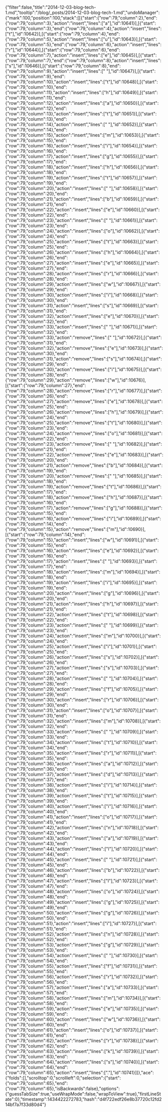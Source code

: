 {"filter":false,"title":"2014-12-03-blog-tech-1.md","tooltip":"/blog/_posts/2014-12-03-blog-tech-1.md","undoManager":{"mark":100,"position":100,"stack":[[{"start":{"row":79,"column":2},"end":{"row":79,"column":3},"action":"insert","lines":["a"],"id":10641}],[{"start":{"row":79,"column":3},"end":{"row":79,"column":4},"action":"insert","lines":["t"],"id":10642}],[{"start":{"row":79,"column":4},"end":{"row":79,"column":5},"action":"insert","lines":["u"],"id":10643}],[{"start":{"row":79,"column":5},"end":{"row":79,"column":6},"action":"insert","lines":["r"],"id":10644}],[{"start":{"row":79,"column":6},"end":{"row":79,"column":7},"action":"insert","lines":["e"],"id":10645}],[{"start":{"row":79,"column":7},"end":{"row":79,"column":8},"action":"insert","lines":["s"],"id":10646}],[{"start":{"row":79,"column":8},"end":{"row":79,"column":9},"action":"insert","lines":[" "],"id":10647}],[{"start":{"row":79,"column":9},"end":{"row":79,"column":10},"action":"insert","lines":["t"],"id":10648}],[{"start":{"row":79,"column":10},"end":{"row":79,"column":11},"action":"insert","lines":["h"],"id":10649}],[{"start":{"row":79,"column":11},"end":{"row":79,"column":12},"action":"insert","lines":["a"],"id":10650}],[{"start":{"row":79,"column":12},"end":{"row":79,"column":13},"action":"insert","lines":["t"],"id":10651}],[{"start":{"row":79,"column":13},"end":{"row":79,"column":14},"action":"insert","lines":[" "],"id":10652}],[{"start":{"row":79,"column":14},"end":{"row":79,"column":15},"action":"insert","lines":["m"],"id":10653}],[{"start":{"row":79,"column":15},"end":{"row":79,"column":16},"action":"insert","lines":["i"],"id":10654}],[{"start":{"row":79,"column":16},"end":{"row":79,"column":17},"action":"insert","lines":["g"],"id":10655}],[{"start":{"row":79,"column":17},"end":{"row":79,"column":18},"action":"insert","lines":["h"],"id":10656}],[{"start":{"row":79,"column":18},"end":{"row":79,"column":19},"action":"insert","lines":["t"],"id":10657}],[{"start":{"row":79,"column":19},"end":{"row":79,"column":20},"action":"insert","lines":[" "],"id":10658}],[{"start":{"row":79,"column":20},"end":{"row":79,"column":21},"action":"insert","lines":["b"],"id":10659}],[{"start":{"row":79,"column":21},"end":{"row":79,"column":22},"action":"insert","lines":["e"],"id":10660}],[{"start":{"row":79,"column":22},"end":{"row":79,"column":23},"action":"insert","lines":[" "],"id":10661}],[{"start":{"row":79,"column":23},"end":{"row":79,"column":24},"action":"insert","lines":["o"],"id":10662}],[{"start":{"row":79,"column":24},"end":{"row":79,"column":25},"action":"insert","lines":["t"],"id":10663}],[{"start":{"row":79,"column":25},"end":{"row":79,"column":26},"action":"insert","lines":["h"],"id":10664}],[{"start":{"row":79,"column":26},"end":{"row":79,"column":27},"action":"insert","lines":["e"],"id":10665}],[{"start":{"row":79,"column":27},"end":{"row":79,"column":28},"action":"insert","lines":["r"],"id":10666}],[{"start":{"row":79,"column":28},"end":{"row":79,"column":29},"action":"insert","lines":["w"],"id":10667}],[{"start":{"row":79,"column":29},"end":{"row":79,"column":30},"action":"insert","lines":["i"],"id":10668}],[{"start":{"row":79,"column":30},"end":{"row":79,"column":31},"action":"insert","lines":["s"],"id":10669}],[{"start":{"row":79,"column":31},"end":{"row":79,"column":32},"action":"insert","lines":["e"],"id":10670}],[{"start":{"row":79,"column":32},"end":{"row":79,"column":33},"action":"insert","lines":[" "],"id":10671}],[{"start":{"row":79,"column":32},"end":{"row":79,"column":33},"action":"remove","lines":[" "],"id":10672}],[{"start":{"row":79,"column":31},"end":{"row":79,"column":32},"action":"remove","lines":["e"],"id":10673}],[{"start":{"row":79,"column":30},"end":{"row":79,"column":31},"action":"remove","lines":["s"],"id":10674}],[{"start":{"row":79,"column":29},"end":{"row":79,"column":30},"action":"remove","lines":["i"],"id":10675}],[{"start":{"row":79,"column":28},"end":{"row":79,"column":29},"action":"remove","lines":["w"],"id":10676}],[{"start":{"row":79,"column":27},"end":{"row":79,"column":28},"action":"remove","lines":["r"],"id":10677}],[{"start":{"row":79,"column":26},"end":{"row":79,"column":27},"action":"remove","lines":["e"],"id":10678}],[{"start":{"row":79,"column":25},"end":{"row":79,"column":26},"action":"remove","lines":["h"],"id":10679}],[{"start":{"row":79,"column":24},"end":{"row":79,"column":25},"action":"remove","lines":["t"],"id":10680}],[{"start":{"row":79,"column":23},"end":{"row":79,"column":24},"action":"remove","lines":["o"],"id":10681}],[{"start":{"row":79,"column":22},"end":{"row":79,"column":23},"action":"remove","lines":[" "],"id":10682}],[{"start":{"row":79,"column":21},"end":{"row":79,"column":22},"action":"remove","lines":["e"],"id":10683}],[{"start":{"row":79,"column":20},"end":{"row":79,"column":21},"action":"remove","lines":["b"],"id":10684}],[{"start":{"row":79,"column":19},"end":{"row":79,"column":20},"action":"remove","lines":[" "],"id":10685}],[{"start":{"row":79,"column":18},"end":{"row":79,"column":19},"action":"remove","lines":["t"],"id":10686}],[{"start":{"row":79,"column":17},"end":{"row":79,"column":18},"action":"remove","lines":["h"],"id":10687}],[{"start":{"row":79,"column":16},"end":{"row":79,"column":17},"action":"remove","lines":["g"],"id":10688}],[{"start":{"row":79,"column":15},"end":{"row":79,"column":16},"action":"remove","lines":["i"],"id":10689}],[{"start":{"row":79,"column":14},"end":{"row":79,"column":15},"action":"remove","lines":["m"],"id":10690}],[{"start":{"row":79,"column":14},"end":{"row":79,"column":15},"action":"insert","lines":["w"],"id":10691}],[{"start":{"row":79,"column":15},"end":{"row":79,"column":16},"action":"insert","lines":["e"],"id":10692}],[{"start":{"row":79,"column":16},"end":{"row":79,"column":17},"action":"insert","lines":[" "],"id":10693}],[{"start":{"row":79,"column":17},"end":{"row":79,"column":18},"action":"insert","lines":["m"],"id":10694}],[{"start":{"row":79,"column":18},"end":{"row":79,"column":19},"action":"insert","lines":["i"],"id":10695}],[{"start":{"row":79,"column":19},"end":{"row":79,"column":20},"action":"insert","lines":["g"],"id":10696}],[{"start":{"row":79,"column":20},"end":{"row":79,"column":21},"action":"insert","lines":["h"],"id":10697}],[{"start":{"row":79,"column":21},"end":{"row":79,"column":22},"action":"insert","lines":["t"],"id":10698}],[{"start":{"row":79,"column":22},"end":{"row":79,"column":23},"action":"insert","lines":[" "],"id":10699}],[{"start":{"row":79,"column":23},"end":{"row":79,"column":24},"action":"insert","lines":["m"],"id":10700}],[{"start":{"row":79,"column":24},"end":{"row":79,"column":25},"action":"insert","lines":["i"],"id":10701}],[{"start":{"row":79,"column":25},"end":{"row":79,"column":26},"action":"insert","lines":["s"],"id":10702}],[{"start":{"row":79,"column":26},"end":{"row":79,"column":27},"action":"insert","lines":["s"],"id":10703}],[{"start":{"row":79,"column":27},"end":{"row":79,"column":28},"action":"insert","lines":[" "],"id":10704}],[{"start":{"row":79,"column":28},"end":{"row":79,"column":29},"action":"insert","lines":["f"],"id":10705}],[{"start":{"row":79,"column":29},"end":{"row":79,"column":30},"action":"insert","lines":["r"],"id":10706}],[{"start":{"row":79,"column":30},"end":{"row":79,"column":31},"action":"insert","lines":["o"],"id":10707}],[{"start":{"row":79,"column":31},"end":{"row":79,"column":32},"action":"insert","lines":["m"],"id":10708}],[{"start":{"row":79,"column":32},"end":{"row":79,"column":33},"action":"insert","lines":[" "],"id":10709}],[{"start":{"row":79,"column":33},"end":{"row":79,"column":34},"action":"insert","lines":["t"],"id":10710}],[{"start":{"row":79,"column":34},"end":{"row":79,"column":35},"action":"insert","lines":["r"],"id":10711}],[{"start":{"row":79,"column":35},"end":{"row":79,"column":36},"action":"insert","lines":["a"],"id":10712}],[{"start":{"row":79,"column":36},"end":{"row":79,"column":37},"action":"insert","lines":["d"],"id":10713}],[{"start":{"row":79,"column":37},"end":{"row":79,"column":38},"action":"insert","lines":["i"],"id":10714}],[{"start":{"row":79,"column":38},"end":{"row":79,"column":39},"action":"insert","lines":["t"],"id":10715}],[{"start":{"row":79,"column":39},"end":{"row":79,"column":40},"action":"insert","lines":["i"],"id":10716}],[{"start":{"row":79,"column":40},"end":{"row":79,"column":41},"action":"insert","lines":["o"],"id":10717}],[{"start":{"row":79,"column":41},"end":{"row":79,"column":42},"action":"insert","lines":["n"],"id":10718}],[{"start":{"row":79,"column":42},"end":{"row":79,"column":43},"action":"insert","lines":["a"],"id":10719}],[{"start":{"row":79,"column":43},"end":{"row":79,"column":44},"action":"insert","lines":["l"],"id":10720}],[{"start":{"row":79,"column":44},"end":{"row":79,"column":45},"action":"insert","lines":[" "],"id":10721}],[{"start":{"row":79,"column":45},"end":{"row":79,"column":46},"action":"insert","lines":["b"],"id":10722}],[{"start":{"row":79,"column":46},"end":{"row":79,"column":47},"action":"insert","lines":["l"],"id":10723}],[{"start":{"row":79,"column":47},"end":{"row":79,"column":48},"action":"insert","lines":["o"],"id":10724}],[{"start":{"row":79,"column":48},"end":{"row":79,"column":49},"action":"insert","lines":["g"],"id":10725}],[{"start":{"row":79,"column":49},"end":{"row":79,"column":50},"action":"insert","lines":["g"],"id":10726}],[{"start":{"row":79,"column":50},"end":{"row":79,"column":51},"action":"insert","lines":["i"],"id":10727}],[{"start":{"row":79,"column":51},"end":{"row":79,"column":52},"action":"insert","lines":["n"],"id":10728}],[{"start":{"row":79,"column":52},"end":{"row":79,"column":53},"action":"insert","lines":["g"],"id":10729}],[{"start":{"row":79,"column":53},"end":{"row":79,"column":54},"action":"insert","lines":[" "],"id":10730}],[{"start":{"row":79,"column":54},"end":{"row":79,"column":55},"action":"insert","lines":["f"],"id":10731}],[{"start":{"row":79,"column":55},"end":{"row":79,"column":56},"action":"insert","lines":["r"],"id":10732}],[{"start":{"row":79,"column":56},"end":{"row":79,"column":57},"action":"insert","lines":["a"],"id":10733}],[{"start":{"row":79,"column":57},"end":{"row":79,"column":58},"action":"insert","lines":["m"],"id":10734}],[{"start":{"row":79,"column":58},"end":{"row":79,"column":59},"action":"insert","lines":["e"],"id":10735}],[{"start":{"row":79,"column":59},"end":{"row":79,"column":60},"action":"insert","lines":["w"],"id":10736}],[{"start":{"row":79,"column":60},"end":{"row":79,"column":61},"action":"insert","lines":["o"],"id":10737}],[{"start":{"row":79,"column":61},"end":{"row":79,"column":62},"action":"insert","lines":["r"],"id":10738}],[{"start":{"row":79,"column":62},"end":{"row":79,"column":63},"action":"insert","lines":["k"],"id":10739}],[{"start":{"row":79,"column":63},"end":{"row":79,"column":64},"action":"insert","lines":["s"],"id":10740}],[{"start":{"row":79,"column":64},"end":{"row":79,"column":65},"action":"insert","lines":["."],"id":10741}]]},"ace":{"folds":[],"scrolltop":0,"scrollleft":0,"selection":{"start":{"row":79,"column":65},"end":{"row":79,"column":65},"isBackwards":false},"options":{"guessTabSize":true,"useWrapMode":false,"wrapToView":true},"firstLineState":0},"timestamp":1434422272783,"hash":"d4f722edf26e8b37720c12fd214bf7a7f33d80d4"}